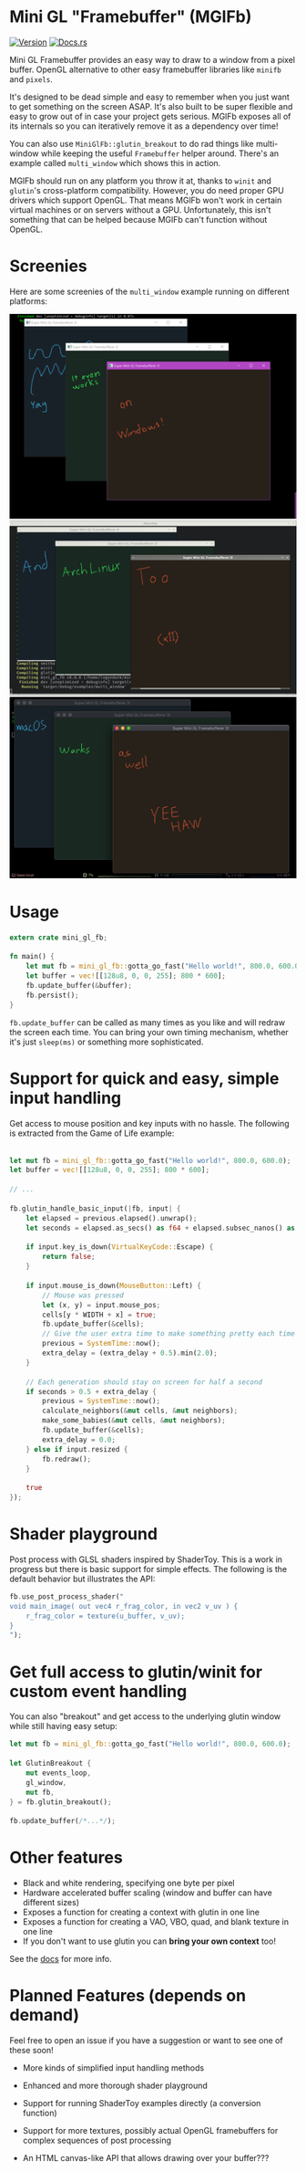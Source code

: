 # Mini GL "Framebuffer" (MGlFb)

[![Version](https://img.shields.io/crates/v/mini_gl_fb.svg)](https://crates.io/crates/mini_gl_fb)
[![Docs.rs](https://docs.rs/mini_gl_fb/badge.svg)](https://docs.rs/mini_gl_fb)

Mini GL Framebuffer provides an easy way to draw to a window from a pixel buffer. OpenGL
alternative to other easy framebuffer libraries like `minifb` and `pixels`.

It's designed to be dead simple and easy to remember when you just want to get something on the
screen ASAP. It's also built to be super flexible and easy to grow out of in case your project
gets serious. MGlFb exposes all of its internals so you can iteratively remove it as a
dependency over time!

You can also use `MiniGlFb::glutin_breakout` to do rad things like multi-window while keeping
the useful `Framebuffer` helper around. There's an example called `multi_window` which shows
this in action.

MGlFb should run on any platform you throw it at, thanks to `winit` and `glutin`'s
cross-platform compatibility. However, you do need proper GPU drivers which support OpenGL.
That means MGlFb won't work in certain virtual machines or on servers without a GPU.
Unfortunately, this isn't something that can be helped because MGlFb can't function without
OpenGL.

# Screenies
Here are some screenies of the `multi_window` example running on different platforms:

![Windows](screenies/multi_window_windows.png)
![Arch Linux (X11)](screenies/multi_window_x11.png)
![macOS](screenies/multi_window_macos.png)

# Usage

```rust
extern crate mini_gl_fb;

fn main() {
    let mut fb = mini_gl_fb::gotta_go_fast("Hello world!", 800.0, 600.0);
    let buffer = vec![[128u8, 0, 0, 255]; 800 * 600];
    fb.update_buffer(&buffer);
    fb.persist();
}
```

`fb.update_buffer` can be called as many times as you like and will redraw the screen each
time. You can bring your own timing mechanism, whether it's just `sleep(ms)` or something more
sophisticated.

# Support for quick and easy, simple input handling

Get access to mouse position and key inputs with no hassle. The following is extracted from the
Game of Life example:

```rust

let mut fb = mini_gl_fb::gotta_go_fast("Hello world!", 800.0, 600.0);
let buffer = vec![[128u8, 0, 0, 255]; 800 * 600];

// ...

fb.glutin_handle_basic_input(|fb, input| {
    let elapsed = previous.elapsed().unwrap();
    let seconds = elapsed.as_secs() as f64 + elapsed.subsec_nanos() as f64 * 1e-9;

    if input.key_is_down(VirtualKeyCode::Escape) {
        return false;
    }

    if input.mouse_is_down(MouseButton::Left) {
        // Mouse was pressed
        let (x, y) = input.mouse_pos;
        cells[y * WIDTH + x] = true;
        fb.update_buffer(&cells);
        // Give the user extra time to make something pretty each time they click
        previous = SystemTime::now();
        extra_delay = (extra_delay + 0.5).min(2.0);
    }

    // Each generation should stay on screen for half a second
    if seconds > 0.5 + extra_delay {
        previous = SystemTime::now();
        calculate_neighbors(&mut cells, &mut neighbors);
        make_some_babies(&mut cells, &mut neighbors);
        fb.update_buffer(&cells);
        extra_delay = 0.0;
    } else if input.resized {
        fb.redraw();
    }

    true
});
```

# Shader playground

Post process with GLSL shaders inspired by ShaderToy. This is a work in progress but there is
basic support for simple effects. The following is the default behavior but illustrates the
API:

```rust
fb.use_post_process_shader("
void main_image( out vec4 r_frag_color, in vec2 v_uv ) {
    r_frag_color = texture(u_buffer, v_uv);
}
");
```

# Get full access to glutin/winit for custom event handling

You can also "breakout" and get access to the underlying glutin window while still having easy
setup:

```rust
let mut fb = mini_gl_fb::gotta_go_fast("Hello world!", 800.0, 600.0);

let GlutinBreakout {
    mut events_loop,
    gl_window,
    mut fb,
} = fb.glutin_breakout();

fb.update_buffer(/*...*/);
```

# Other features

 - Black and white rendering, specifying one byte per pixel
 - Hardware accelerated buffer scaling (window and buffer can have different sizes)
 - Exposes a function for creating a context with glutin in one line
 - Exposes a function for creating a VAO, VBO, quad, and blank texture in one line
 - If you don't want to use glutin you can **bring your own context** too!

See the [docs](https://docs.rs/mini_gl_fb/) for more info.

# Planned Features (depends on demand)

Feel free to open an issue if you have a suggestion or want to see one of these soon!

 - More kinds of simplified input handling methods

 - Enhanced and more thorough shader playground

 - Support for running ShaderToy examples directly (a conversion function)

 - Support for more textures, possibly actual OpenGL framebuffers for complex sequences of
    post processing

 - An HTML canvas-like API that allows drawing over your buffer???
